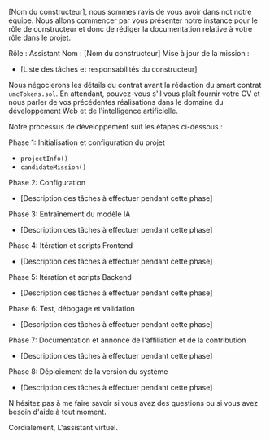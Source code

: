  [Nom du constructeur], nous sommes ravis de vous avoir dans not notre équipe. Nous allons commencer par vous présenter notre instance pour le rôle de constructeur et donc de rédiger la documentation relative à votre rôle dans le projet.

Rôle : Assistant
Nom : [Nom du constructeur]
Mise à jour de la mission :

- [Liste des tâches et responsabilités du constructeur]

Nous négocierons les détails du contrat avant la rédaction du smart contrat `umcTokens.sol`. En attendant, pouvez-vous s'il vous plaît fournir votre CV et nous parler de vos précédentes réalisations dans le domaine du développement Web et de l'intelligence artificielle.

Notre processus de développement suit les étapes ci-dessous :

Phase 1: Initialisation et configuration du projet

* `projectInfo()`
* `candidateMission()`

Phase 2: Configuration

* [Description des tâches à effectuer pendant cette phase]

Phase 3: Entraînement du modèle IA

* [Description des tâches à effectuer pendant cette phase]

Phase 4: Itération et scripts Frontend

* [Description des tâches à effectuer pendant cette phase]

Phase 5: Itération et scripts Backend

* [Description des tâches à effectuer pendant cette phase]

Phase 6: Test, débogage et validation

* [Description des tâches à effectuer pendant cette phase]

Phase 7: Documentation et annonce de l'affiliation et de la contribution

* [Description des tâches à effectuer pendant cette phase]

Phase 8: Déploiement de la version du système

* [Description des tâches à effectuer pendant cette phase]

N'hésitez pas à me faire savoir si vous avez des questions ou si vous avez besoin d'aide à tout moment.

Cordialement,
L'assistant virtuel.